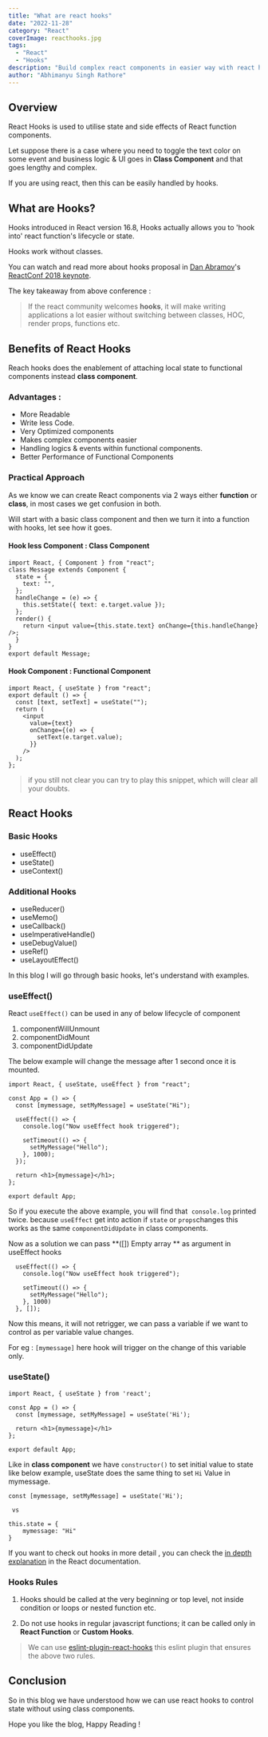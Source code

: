 ```yaml
---
title: "What are react hooks"
date: "2022-11-28"
category: "React"
coverImage: reacthooks.jpg
tags:
  - "React"
  - "Hooks"
description: "Build complex react components in easier way with react hooks."
author: "Abhimanyu Singh Rathore"
---
```


## Overview

React Hooks is used to utilise state and side effects of React function components.

Let suppose there is a case where you need to toggle the text color on some event and business logic & UI goes in **Class Component** and that goes lengthy and complex.

If you are using react, then this can be easily handled by hooks.


## What are Hooks?

 Hooks introduced in React version 16.8, Hooks actually allows you to 'hook into' react function's lifecycle or state.

 Hooks work without classes.



You can watch and read more about hooks proposal in [Dan Abramov](https://twitter.com/dan_abramov)'s   [ReactConf 2018 keynote](https://medium.com/@dan_abramov/making-sense-of-react-hooks-fdbde8803889).

The key takeaway from above conference :

> If the react community welcomes **hooks**, it will make writing applications a lot easier without switching between classes, HOC, render props, functions etc.

## Benefits of React Hooks

Reach hooks does the enablement of attaching local state to functional components instead **class component**. 


### Advantages :

-   More Readable
-   Write less Code.
-   Very Optimized components
-   Makes complex components easier 
-   Handling logics & events within functional components.
-   Better Performance of Functional Components

### Practical Approach

As we know we can create React components via 2 ways either **function** or **class**, in most cases we get confusion in both.

Will start with a basic class component and then we turn it into a function with hooks, let see how it goes.

#### Hook less Component : Class Component


```
import React, { Component } from "react";
class Message extends Component {
  state = {
    text: "",
  };
  handleChange = (e) => {
    this.setState({ text: e.target.value });
  };
  render() {
    return <input value={this.state.text} onChange={this.handleChange} />;
  }
}
export default Message; 
```

#### Hook Component : Functional Component

```
import React, { useState } from "react";
export default () => {
  const [text, setText] = useState("");
  return (
    <input
      value={text}
      onChange={(e) => {
        setText(e.target.value);
      }}
    />
  );
};
```

> if you still not clear you can try to play this snippet, which will clear all your doubts.


## React Hooks 

### Basic Hooks
 - useEffect()
 - useState()
 - useContext()
### Additional Hooks
 - useReducer()
 - useMemo()
 - useCallback()
 - useImperativeHandle()
 - useDebugValue()
 - useRef()
 - useLayoutEffect()

In this blog I will go through basic hooks, let's understand with examples.



### useEffect()

React `useEffect()` can be used in any of below lifecycle of component

1.  componentWillUnmount
2.  componentDidMount
3.  componentDidUpdate

The below example will change the message after 1 second once it is mounted.

```
import React, { useState, useEffect } from "react";

const App = () => {
  const [mymessage, setMyMessage] = useState("Hi");

  useEffect(() => {
    console.log("Now useEffect hook triggered");

    setTimeout(() => {
      setMyMessage("Hello");
    }, 1000);
  });

  return <h1>{mymessage}</h1>;
};

export default App;
```

So if you execute the above example, you will find that  `console.log` printed twice. because `useEffect` get into action if `state` or `props`changes this works as the same `componentDidUpdate` in class components.

Now as a solution we can pass **(\[\]) Empty array ** as argument in useEffect hooks


```
  useEffect(() => {
    console.log("Now useEffect hook triggered");

    setTimeout(() => {
      setMyMessage("Hello");
    }, 1000)
  }, []);
```



Now this means, it will not retrigger, we can pass a variable if we want to control as per variable value changes.

For eg : `[mymessage]` here hook will trigger on the change of this variable only.






### useState()

```
import React, { useState } from 'react';

const App = () => {
  const [mymessage, setMyMessage] = useState('Hi');

  return <h1>{mymessage}</h1>
};

export default App;
```

Like in **class component** we have `constructor()` to set initial value to state like below example, useState does the same thing to set `Hi` Value in mymessage.


```
const [mymessage, setMyMessage] = useState('Hi');
 
 vs

this.state = {
    mymessage: "Hi"
}
```


If you want to check out hooks in more detail , you can check the [in depth explanation](https://reactjs.org/docs/hooks-reference.html) in the React documentation.

### Hooks Rules 


1. Hooks should be called at the very beginning or top level, not inside condition or loops or nested function etc.

2.  Do not use hooks in regular javascript functions; it can be called only in  **React Function** or **Custom Hooks**.


> We can use [eslint-plugin-react-hooks](https://www.npmjs.com/package/eslint-plugin-react-hooks) this eslint plugin that ensures the above two rules.

## Conclusion

So in this blog we have understood how we can use react hooks to control state without using class components.

Hope you like the blog, Happy Reading !


